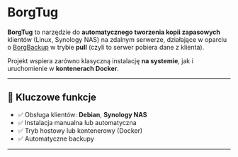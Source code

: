 # BorgTug

**BorgTug** to  narzędzie do **automatycznego tworzenia kopii zapasowych** klientów (Linux, Synology NAS) na zdalnym serwerze, działające w oparciu o [BorgBackup](https://www.borgbackup.org/) w trybie **pull** (czyli to serwer pobiera dane z klienta).

Projekt wspiera zarówno klasyczną instalację **na systemie**, jak i uruchomienie w **kontenerach Docker**.

---

## 🚀 Kluczowe funkcje

- ✅ Obsługa klientów: **Debian**, **Synology NAS**
- ✅ Instalacja manualna lub automatyczna
- ✅ Tryb hostowy lub kontenerowy (Docker)
- ✅ Automatyczne backupy

---
